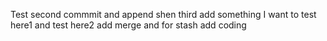 Test
second commmit and append shen
third add something
I want to test here1 and test here2
add merge and for stash
add coding
